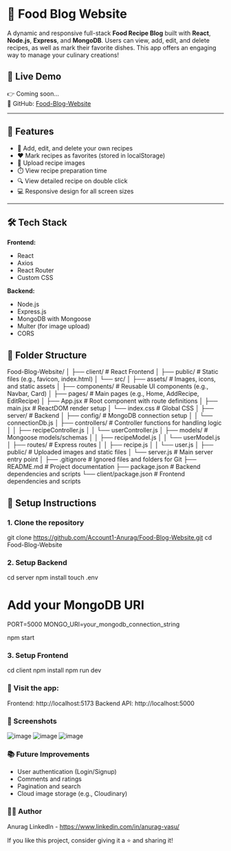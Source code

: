 # 🍲 Food Blog Website

A dynamic and responsive full-stack **Food Recipe Blog** built with **React**, **Node.js**, **Express**, and **MongoDB**. Users can view, add, edit, and delete recipes, as well as mark their favorite dishes. This app offers an engaging way to manage your culinary creations!

## 🔗 Live Demo

👉 Coming soon...  
📁 GitHub: [Food-Blog-Website](https://github.com/Account1-Anurag/Food-Blog-Website/)

---

## 🚀 Features

- 📝 Add, edit, and delete your own recipes  
- ❤️ Mark recipes as favorites (stored in localStorage)  
- 📸 Upload recipe images  
- ⏱️ View recipe preparation time  
- 🔍 View detailed recipe on double click  
- 💻 Responsive design for all screen sizes

---

## 🛠️ Tech Stack

**Frontend:**
- React
- Axios
- React Router
- Custom CSS

**Backend:**
- Node.js
- Express.js
- MongoDB with Mongoose
- Multer (for image upload)
- CORS

## 📁 Folder Structure

Food-Blog-Website/
│
├── client/                       # React Frontend
│   ├── public/                   # Static files (e.g., favicon, index.html)
│   └── src/
│       ├── assets/               # Images, icons, and static assets
│       ├── components/           # Reusable UI components (e.g., Navbar, Card)
│       ├── pages/                # Main pages (e.g., Home, AddRecipe, EditRecipe)
│       ├── App.jsx               # Root component with route definitions
│       ├── main.jsx              # ReactDOM render setup
│       └── index.css             # Global CSS
│
├── server/                       # Backend
│   ├── config/                   # MongoDB connection setup
│   │   └── connectionDb.js
│   ├── controllers/              # Controller functions for handling logic
│   │   ├── recipeController.js
│   │   └── userController.js
│   ├── models/                   # Mongoose models/schemas
│   │   ├── recipeModel.js
│   │   └── userModel.js
│   ├── routes/                   # Express routes
│   │   ├── recipe.js
│   │   └── user.js
│   ├── public/                   # Uploaded images and static files
│   └── server.js                 # Main server entry point
│
├── .gitignore                    # Ignored files and folders for Git
├── README.md                     # Project documentation
├── package.json                  # Backend dependencies and scripts
└── client/package.json           # Frontend dependencies and scripts

## 🧪 Setup Instructions

### 1. Clone the repository

git clone https://github.com/Account1-Anurag/Food-Blog-Website.git
cd Food-Blog-Website

### 2. Setup Backend
cd server
npm install
touch .env
# Add your MongoDB URI
PORT=5000
MONGO_URI=your_mongodb_connection_string

npm start

### 3. Setup Frontend
cd client
npm install
npm run dev

### 📌 Visit the app:
Frontend: http://localhost:5173
Backend API: http://localhost:5000

### 📸 Screenshots
![image](https://github.com/user-attachments/assets/fdc335c8-c688-4029-8865-38c5ac34969f)
![image](https://github.com/user-attachments/assets/3cf9c607-15e7-4668-9a5e-d53279eb4d18)
![image](https://github.com/user-attachments/assets/ad79e3a7-ee95-433d-9bac-4c716fbcc04e)


### 📚 Future Improvements
- User authentication (Login/Signup)
- Comments and ratings
- Pagination and search
- Cloud image storage (e.g., Cloudinary)


### 🙋‍♂️ Author
Anurag LinkedIn - https://www.linkedin.com/in/anurag-vasu/

If you like this project, consider giving it a ⭐ and sharing it!




